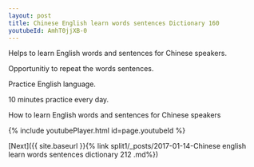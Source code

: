 ```yaml
---
layout: post
title: Chinese English learn words sentences Dictionary 160 
youtubeId: AmhT0jjXB-0
---
```

 
 
Helps to learn English words and sentences for Chinese speakers.

Opportunitiy to repeat the words sentences. 

Practice English language. 
 
10 minutes practice every day. 
 
How to learn English words and sentences for Chinese speakers 
 
{% include youtubePlayer.html id=page.youtubeId %}
 
 
[Next]({{ site.baseurl }}{% link  split1/_posts/2017-01-14-Chinese english learn words sentences dictionary 212 .md%})
 

